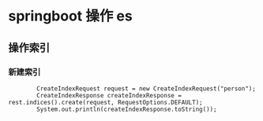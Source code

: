 # springboot 操作 es

## 操作索引

### 新建索引

```
		CreateIndexRequest request = new CreateIndexRequest("person");
		CreateIndexResponse createIndexResponse = rest.indices().create(request, RequestOptions.DEFAULT);
		System.out.println(createIndexResponse.toString());
```

